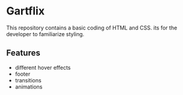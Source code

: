 # Gartflix 

This repository contains a basic coding of HTML and CSS. its for the developer to familiarize styling.

## Features
  * different hover effects
  * footer
  * transitions
  * animations

